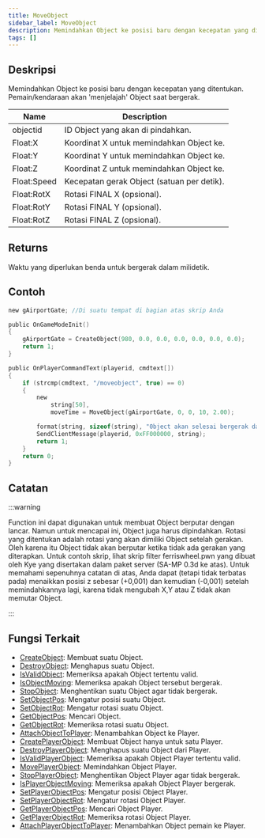 ```yaml
---
title: MoveObject
sidebar_label: MoveObject
description: Memindahkan Object ke posisi baru dengan kecepatan yang ditentukan.
tags: []
---
```


## Deskripsi

Memindahkan Object ke posisi baru dengan kecepatan yang ditentukan. Pemain/kendaraan akan 'menjelajah' Object saat bergerak.

| Name        | Description                                |
| ----------- | ------------------------------------------ |
| objectid    | ID Object yang akan di pindahkan.          |
| Float:X     | Koordinat X untuk memindahkan Object ke.   |
| Float:Y     | Koordinat Y untuk memindahkan Object ke.   |
| Float:Z     | Koordinat Z untuk memindahkan Object ke.   |
| Float:Speed | Kecepatan gerak Object (satuan per detik). |
| Float:RotX  | Rotasi FINAL X (opsional).                 |
| Float:RotY  | Rotasi FINAL Y (opsional).                 |
| Float:RotZ  | Rotasi FINAL Z (opsional).                 |

## Returns

Waktu yang diperlukan benda untuk bergerak dalam milidetik.

## Contoh

```c
new gAirportGate; //Di suatu tempat di bagian atas skrip Anda

public OnGameModeInit()
{
    gAirportGate = CreateObject(980, 0.0, 0.0, 0.0, 0.0, 0.0, 0.0);
    return 1;
}

public OnPlayerCommandText(playerid, cmdtext[])
{
    if (strcmp(cmdtext, "/moveobject", true) == 0)
    {
        new
            string[50],
            moveTime = MoveObject(gAirportGate, 0, 0, 10, 2.00);

        format(string, sizeof(string), "0bject akan selesai bergerak dalam %d milidetik", moveTime);
        SendClientMessage(playerid, 0xFF000000, string);
        return 1;
    }
    return 0;
}
```

## Catatan

:::warning

Function ini dapat digunakan untuk membuat Object berputar dengan lancar. Namun untuk mencapai ini, Object juga harus dipindahkan. Rotasi yang ditentukan adalah rotasi yang akan dimiliki Object setelah gerakan. Oleh karena itu Object tidak akan berputar ketika tidak ada gerakan yang diterapkan. Untuk contoh skrip, lihat skrip filter ferriswheel.pwn yang dibuat oleh Kye yang disertakan dalam paket server (SA-MP 0.3d ke atas). Untuk memahami sepenuhnya catatan di atas, Anda dapat (tetapi tidak terbatas pada) menaikkan posisi z sebesar (+0,001) dan kemudian (-0,001) setelah memindahkannya lagi, karena tidak mengubah X,Y atau Z tidak akan memutar Object.

:::

## Fungsi Terkait

- [CreateObject](CreateObject): Membuat suatu Object.
- [DestroyObject](DestroyObject): Menghapus suatu Object.
- [IsValidObject](IsValidObject): Memeriksa apakah Object tertentu valid.
- [IsObjectMoving](IsObjectMoving): Memeriksa apakah Object tersebut bergerak.
- [StopObject](StopObject): Menghentikan suatu Object agar tidak bergerak.
- [SetObjectPos](SetObjectPos): Mengatur posisi suatu Object.
- [SetObjectRot](SetObjectRot): Mengatur rotasi suatu Object.
- [GetObjectPos](GetObjectPos): Mencari Object.
- [GetObjectRot](GetObjectRot): Memeriksa rotasi suatu Object.
- [AttachObjectToPlayer](AttachObjectToPlayer): Menambahkan Object ke Player.
- [CreatePlayerObject](CreatePlayerObject): Membuat Object hanya untuk satu Player.
- [DestroyPlayerObject](DestroyPlayerObject): Menghapus suatu Object dari Player.
- [IsValidPlayerObject](IsValidPlayerObject): Memeriksa apakah Object Player tertentu valid.
- [MovePlayerObject](MovePlayerObject): Memindahkan Object Player.
- [StopPlayerObject](StopPlayerObject): Menghentikan Object Player agar tidak bergerak.
- [IsPlayerObjectMoving](IsPlayerObjectMoving): Memeriksa apakah Object Player bergerak.
- [SetPlayerObjectPos](SetPlayerObjectPos): Mengatur posisi Object Player.
- [SetPlayerObjectRot](SetPlayerObjectRot): Mengatur rotasi Object Player.
- [GetPlayerObjectPos](GetPlayerObjectPos): Mencari Object Player.
- [GetPlayerObjectRot](GetPlayerObjectRot): Memeriksa rotasi Object Player.
- [AttachPlayerObjectToPlayer](AttachPlayerObjectToPlayer): Menambahkan Object pemain ke Player.
